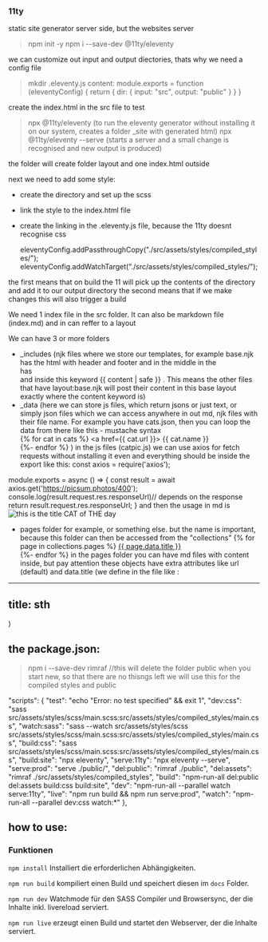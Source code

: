 ### 11ty
static site generator
server side, but the websites server

> npm init -y
> npm i --save-dev @11ty/eleventy


we can customize out input and output diectories, thats why we need a config file

> mkdir .eleventy.js
content:
module.exports = function (eleventyConfig) {
    return {
        dir: {
            input: "src",
            output: "public"
        }
    }
}

create the index.html in the src file to test

> npx @11ty/eleventy (to run the eleventy generator without installing it on our system, creates a folder _site with generated html)
> npx @11ty/eleventy --serve (starts a server and a small change is recognised and new output is produced)

the folder will create folder layout and one index.html outside

next we need to add some style:
- create the directory and set up the scss
- link the style to the index.html file
- create the linking in the .eleventy.js file, because the 11ty doesnt recognise css

    eleventyConfig.addPassthroughCopy("./src/assets/styles/compiled_styles/");
    eleventyConfig.addWatchTarget("./src/assets/styles/compiled_styles/");

the first means that on build the 11 will pick up the contents of the directory and add it to our output directory
the second means that if we make changes this will also trigger a build

We need 1 index file in the src folder. It can also be markdown file (index.md) and in can reffer to a layout

We can have 3 or more folders
- _includes (njk files where we store our templates, for example base.njk has the html with header and footer and in the middle in the <main> has <article> and inside this keyword {{ content | safe }} . This means the other files that have layout:base.njk will post their content in this base layout exactly where the content keyword is)
- _data (here we can store js files, which return jsons or just text, or simply json files which we can access anywhere in out md, njk files with their file name. For example you have cats.json, then you can loop the data from there like this - mustache syntax   
    {% for cat in cats %}
        <a href={{ cat.url }}> {{ cat.name }}</a> <br>
    {%- endfor %} 
)
in the js files (catpic.js) we can use axios for fetch requests without installing it even and everything should be inside the export like this:
const axios = require('axios');

module.exports = async () => {
    const result = await axios.get('https://picsum.photos/400');
    console.log(result.request.res.responseUrl)// depends on the response
    return result.request.res.responseUrl;
}
and then the usage in md is 
![this is the title CAT of THE day]( {{catpic}} "hover this to see info, its title in html") 

- pages folder for example, or something else. but the name is important, because this folder can then be accessed from the "collections"
  {% for page in collections.pages %}
  <a href={{page.url}}> {{ page.data.title }}</a> <br>
  {%- endfor %}
in the pages folder you can have md files with content inside, but pay attention these objects have extra attributes like url (default) and data.title (we define in the file like :
 --- 
 title: sth 
 ---
 )


## the package.json:

> npm i --save-dev rimraf 
//this will delete the folder public when you start new, so that there are no thisngs left
we will use this for the compiled styles and public

"scripts": {
    "test": "echo \"Error: no test specified\" && exit 1",
    "dev:css": "sass src/assets/styles/scss/main.scss:src/assets/styles/compiled_styles/main.css",
    "watch:sass": "sass --watch src/assets/styles/scss src/assets/styles/scss/main.scss:src/assets/styles/compiled_styles/main.css",
    "build:css": "sass src/assets/styles/scss/main.scss:src/assets/styles/compiled_styles/main.css",
    "build:site": "npx eleventy",
    "serve:11ty": "npx eleventy --serve",
    "serve:prod": "serve ./public/",
    "del:public": "rimraf ./public",
    "del:assets": "rimraf ./src/assets/styles/compiled_styles",
    "build": "npm-run-all  del:public del:assets build:css build:site",
    "dev": "npm-run-all --parallel watch serve:11ty",
    "live": "npm run build && npm run serve:prod",
    "watch": "npm-run-all --parallel dev:css watch:*"
  },

## how to use:

### Funktionen

`npm install`
Installiert die erforderlichen Abhängigkeiten.

`npm run build` 
kompiliert einen Build und speichert diesen im `docs` Folder.

`npm run dev` 
Watchmode für den SASS Compiler und Browsersync, der die Inhalte inkl. livereload serviert.

`npm run live` erzeugt einen Build und startet den Webserver, der die Inhalte serviert.